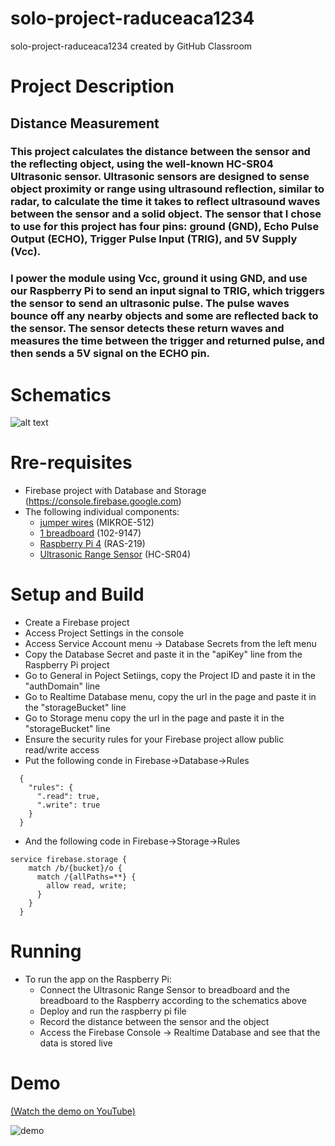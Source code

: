 # solo-project-raduceaca1234
solo-project-raduceaca1234 created by GitHub Classroom


# Project Description
## Distance Measurement
### This project calculates the distance between the sensor and the reflecting object, using the well-known HC-SR04 Ultrasonic sensor. Ultrasonic sensors are designed to sense object proximity or range using ultrasound reflection, similar to radar, to calculate the time it takes to reflect ultrasound waves between the sensor and a solid object. The sensor that I chose to use for this project has four pins: ground (GND), Echo Pulse Output (ECHO), Trigger Pulse Input (TRIG), and 5V Supply (Vcc). 

### I power the module using Vcc, ground it using GND, and use our Raspberry Pi to send an input signal to TRIG, which triggers the sensor to send an ultrasonic pulse. The pulse waves bounce off any nearby objects and some are reflected back to the sensor. The sensor detects these return waves and measures the time between the trigger and returned pulse, and then sends a 5V signal on the ECHO pin.

# Schematics
![alt text](https://github.com/at-cs-ubbcluj-ro/solo-project-raduceaca1234/blob/main/Schematics.png)

# Rre-requisites

- Firebase project with Database and Storage (https://console.firebase.google.com)
- The following individual components:
    - [jumper wires](https://www.googleadservices.com/pagead/aclk?sa=L&ai=DChcSEwiz_IrR-JfwAhUKr7IKHfkbBLwYABAHGgJscg&ohost=www.google.com&cid=CAESQOD2MxlXIIoq2Pdw1OnHdCPVRDsKEia1sP7HUGZR4Gp-x5Nrju381uFim3BbtTa5_ylv6OjE3Sxl5XkMNy0wroE&sig=AOD64_31qts5BNgvWc6-BIxAy-OfmYVVDg&ctype=5&q=&ved=2ahUKEwif_IHR-JfwAhW2hf0HHRsKCdEQ9aACegQIAhBl&adurl=) (MIKROE-512)
    - [1 breadboard](https://ro.rsdelivers.com/product/rs-pro/kh102/breadboard-prototyping-board-80-x-60-x-10mm/1029147?cm_mmc=RO-PLA-DS3A-_-google-_-CSS_RO_EN_ESD_Control_Cleanroom_%26_PCB_Prototyping_Whoop-_-(RO:Whoop!)+Breadboards-_-&matchtype=&pla-335110594459&s_kwcid=AL!7457!3!511788004018!!!g!335110594459!&gclid=CjwKCAjwg4-EBhBwEiwAzYAlsnvnfzhdsCaSYhoDkc_5KUM8NI2bd0uiNsep7nbJ5S2u55ZitjYQohoC6EYQAvD_BwE&gclsrc=aw.ds) (102-9147)
    - [Raspberry Pi 4](https://www.robofun.ro/placa-raspberry-pi-4-model-b-8gb.html?gclid=CjwKCAjwg4-EBhBwEiwAzYAlstFE-S-O7XfHFv6lf_oHk-KUx62dVO2LerPotMlTqfNI-DfVnpSB2xoCzcQQAvD_BwE) (RAS-219)
    - [Ultrasonic Range Sensor](https://www.optimusdigital.ro/en/ultrasonic-sensors/9-hc-sr04-ultrasonic-sensor.html) (HC-SR04)

# Setup and Build
- Create a Firebase project
- Access Project Settings in the console
- Access Service Account menu -> Database Secrets from the left menu
- Copy the Database Secret and paste it in the "apiKey" line from the Raspberry Pi project
- Go to General in Poject Setiings, copy the Project ID and paste it in the "authDomain" line
- Go to Realtime Database menu, copy the url in the page and paste it in the "storageBucket" line
- Go to Storage menu copy the url in the page and paste it in the "storageBucket" line
- Ensure the security rules for your Firebase project allow public read/write access
- Put the following conde in Firebase->Database->Rules
```
  {
    "rules": {
      ".read": true,
      ".write": true
    }
  }
 ```
- And the following code in Firebase->Storage->Rules
```
service firebase.storage {
    match /b/{bucket}/o {
      match /{allPaths=**} {
        allow read, write;
      }
    }
  }
```

# Running
- To run the app on the Raspberry Pi:
    - Connect the Ultrasonic Range Sensor to breadboard and the breadboard to the Raspberry according to the schematics above
    - Deploy and run the raspberry pi file
    - Record the distance between the sensor and the object
    - Access the Firebase Console -> Realtime Database and see that the data is stored live

# Demo
[(Watch the demo on YouTube)](https://youtu.be/2Z7NMXnj7Kk)

![demo](https://github.com/at-cs-ubbcluj-ro/solo-project-raduceaca1234/blob/main/ezgif.com-gif-maker.gif)

